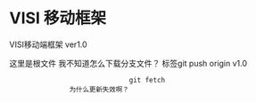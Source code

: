 # VISI 移动框架
VISI移动端框架 ver1.0
                


这里是根文件 我不知道怎么下载分支文件？
标签git push origin v1.0         
                   
                                  git fetch
                   为什么更新失效啊？